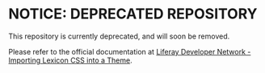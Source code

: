 # NOTICE: DEPRECATED REPOSITORY

This repository is currently deprecated, and will soon be removed.

Please refer to the official documentation at
[Liferay Developer Network - Importing Lexicon CSS into a Theme](https://dev.liferay.com/develop/tutorials/-/knowledge_base/7-0/importing-lexicon-css-into-a-theme).